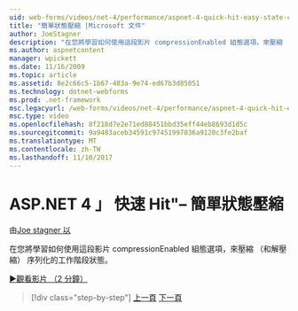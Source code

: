 ```yaml
---
uid: web-forms/videos/net-4/performance/aspnet-4-quick-hit-easy-state-compression
title: "簡單狀態壓縮 |Microsoft 文件"
author: JoeStagner
description: "在您將學習如何使用這段影片 compressionEnabled 組態選項，來壓縮 （和解壓縮） 序列化的工作階段狀態。"
ms.author: aspnetcontent
manager: wpickett
ms.date: 11/16/2009
ms.topic: article
ms.assetid: 8e2c66c5-1b67-483a-9e74-ed67b3d85051
ms.technology: dotnet-webforms
ms.prod: .net-framework
msc.legacyurl: /web-forms/videos/net-4/performance/aspnet-4-quick-hit-easy-state-compression
msc.type: video
ms.openlocfilehash: 8f218d7e2e71ed88451bbd35eff44eb8693d1d5c
ms.sourcegitcommit: 9a9483aceb34591c97451997036a9120c3fe2baf
ms.translationtype: MT
ms.contentlocale: zh-TW
ms.lasthandoff: 11/10/2017
---
```

<a name="aspnet-4-quick-hit--easy-state-compression"></a>ASP.NET 4 」 快速 Hit"– 簡單狀態壓縮
====================
由[Joe stagner 以](https://github.com/JoeStagner)

在您將學習如何使用這段影片 compressionEnabled 組態選項，來壓縮 （和解壓縮） 序列化的工作階段狀態。 

[&#9654;觀看影片 （2 分鐘）](https://channel9.msdn.com/Blogs/ASP-NET-Site-Videos/aspnet-4-quick-hit-easy-state-compression)

>[!div class="step-by-step"]
[上一頁](aspnet-4-quick-hit-selective-view-state.md)
[下一頁](how-do-i-use-the-viewstatemode-property-for-managing-viewstate.md)
